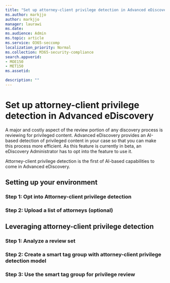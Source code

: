 ```yaml
---
title: "Set up attorney-client privilege detection in Advanced eDiscovery"
ms.author: markjjo
author: markjjo
manager: laurawi
ms.date: 
ms.audience: Admin
ms.topic: article
ms.service: O365-seccomp
localization_priority: Normal
ms.collection: M365-security-compliance 
search.appverid: 
- MOE150
- MET150
ms.assetid: 

description: ""
---
```


# Set up attorney-client privilege detection in Advanced eDiscovery

A major and costly aspect of the review portion of any discovery process is reviewing for privileged content. Advanced eDiscovery provides an AI-based detection of privileged content in your case so that you can make this process more efficient. As this feature is currently in beta, an eDiscovery Administrator has to opt into the feature to use it.

Attorney-client privilege detection is the first of AI-based capabilities to come in Advanced eDiscovery.

## Setting up your environment

### Step 1: Opt into Attorney-client privilege detection

### Step 2: Upload a list of attorneys (optional)

## Leveraging attorney-client privilege detection 

### Step 1: Analyze a review set

### Step 2: Create a smart tag group with attorney-client privilege detection model

### Step 3: Use the smart tag group for privilege review